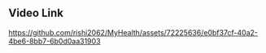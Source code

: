 ## Video Link

https://github.com/rishi2062/MyHealth/assets/72225636/e0bf37cf-40a2-4be6-8bb7-6b0d0aa31903

